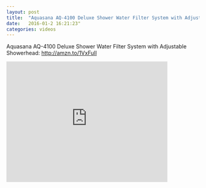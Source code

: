 ```yaml
---
layout: post
title:  "Aquasana AQ-4100 Deluxe Shower Water Filter System with Adjustable Showerhead Unboxing and Setup"
date:   2016-01-2 16:21:23"
categories: videos
---
```

Aquasana AQ-4100 Deluxe Shower Water Filter System with Adjustable Showerhead: 
http://amzn.to/1VxFulI
<iframe width="420" height="315" src="https://www.youtube.com/embed/9RhttAFo8XI" frameborder="0" allowfullscreen></iframe>